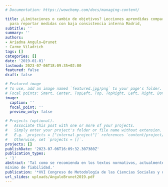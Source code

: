 ```yaml
---
# Documentation: https://wowchemy.com/docs/managing-content/

title: ¿Limitaciones o cambio de objetivos? Lecciones aprendidas comparando dos opciones
  para reportar medidas con baja consistencia interna Madrid,
subtitle: ''
summary: ''
authors:
- Ariadna Angulo—Brunet
- Carme Viladrich
tags: []
categories: []
date: '2019-01-01'
lastmod: 2023-07-06T18:09:35+02:00
featured: false
draft: false

# Featured image
# To use, add an image named `featured.jpg/png` to your page's folder.
# Focal points: Smart, Center, TopLeft, Top, TopRight, Left, Right, BottomLeft, Bottom, BottomRight.
image:
  caption: ''
  focal_point: ''
  preview_only: false

# Projects (optional).
#   Associate this post with one or more of your projects.
#   Simply enter your project's folder or file name without extension.
#   E.g. `projects = ["internal-project"]` references `content/project/deep-learning/index.md`.
#   Otherwise, set `projects = []`.
projects: []
publishDate: '2023-07-06T16:09:32.307380Z'
publication_types:
- '1'
abstract: 'Tal como se recomienda en los textos normativos, actualmente está consolidada la práctica de estudiar la consistencia interna de las medidas basadas en cuestionarios antes de usarlas para comprobar la hipótesis principal de un estudio. En este trabajo nos planteamos la disyuntiva de qué hacer cuando, una vez obtenidos todos los datos del estudio principal, se observa que la consistencia interna de algunas medidas no es aceptable. En algunas publicaciones, la baja consistencia interna se trata como una limitación del trabajo y se invita a tener precaución al interpretar los resultados principales; mientras que otra opción consiste en modificar los objetivos del trabajo para aportar datos a la clarificación del problema psicométrico detectado. El dilema se ilustra con un caso práctico cuyo objetivo inicial fue comparar, utilizando path analysis, la red nomológica entre los constructos registrados mediante dos cuestionarios, uno formado por medidas de un solo ítem y otro formado por medidas de múltiples ítems. Para ello se dispuso de respuestas dicotómicas obtenidas en una muestra de 128 mujeres y hombres mayores de 60 años que contestaron ambos cuestionarios. Aunque el ajuste del path analysis con las medidas de múltiples ítems resultó adecuado y con las medidas de un solo ítem fue parecido aunque más discutible ([df] = 6,44[3], p=0,09, CFI=0,99, TLI=0,89, RMSEA [90% IC] = 0,08 [0-0,17]), la consistencia interna de tres de las siete medidas de múltiples ítems no fue aceptable (omega categórica; rango 0,57 a 0,88). A la luz de estos resultados se discuten las implicaciones de utilizar variables calculadas a partir de la suma o promedio de otras variables en un path analysis cuando no se ha alcanzado un umbral
mínimo de fiabilidad.'
publication: '*XVI Congreso de Metodología de las Ciencias Sociales y de la Salud*'
url_slides: uploads/AnguloBrunet2019.pdf
---
```


